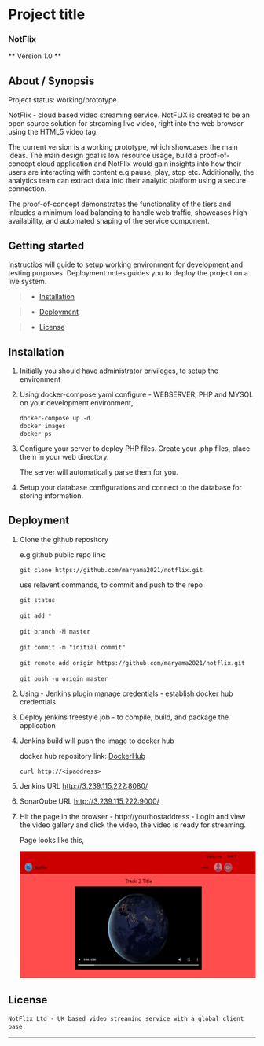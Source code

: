 # Project title

### NotFlix

** Version 1.0 **

##  About / Synopsis

Project status: working/prototype.

NotFlix - cloud based video streaming service. NotFLIX is created to be an open source solution for streaming live video, right into the web browser using the HTML5 video tag.

The current version is a working prototype, which showcases the main ideas. The main design goal is low resource usage, build a proof-of-concept cloud application and NotFlix would gain insights into how their users are interacting with content e.g pause, play, stop etc. Additionally, the analytics team can extract data into their analytic platform using a secure connection. 

The proof-of-concept demonstrates the functionality of the tiers and inlcudes a minimum load balancing to handle web traffic, showcases high availability, and automated shaping of the service component.

##  Getting started

Instructios will guide to setup working environment for development and testing purposes. Deployment notes guides you to deploy the project on a live system.

>   * [Installation](#installation)

>   * [Deployment](#deployment)

>   * [License](#license)

##  Installation

1.  Initially you should have administrator privileges, to setup the environment

2.  Using docker-compose.yaml configure - WEBSERVER, PHP and MYSQL on your development environment,
  
    ```
    docker-compose up -d
    docker images
    docker ps
    ```

3.  Configure your server to deploy PHP files. Create your .php files, place them in your web directory. 

    The server will automatically parse them for you.

4.  Setup your database configurations and connect to the database for storing information.

##  Deployment

1.  Clone the github repository

    e.g github public repo link:

    ```
    git clone https://github.com/maryama2021/notflix.git 
    ```

    use relavent commands, to commit and push to the repo
    ```
    git status
    
    git add *

    git branch -M master
    
    git commit -m "initial commit"

    git remote add origin https://github.com/maryama2021/notflix.git
    
    git push -u origin master
    ```

3.  Using - Jenkins plugin manage credentials - establish docker hub credentials

4.  Deploy jenkins freestyle job - to compile, build, and package the application

5.  Jenkins build will push the image to docker hub 

    docker hub repository link: [DockerHub](https://hub.docker.com)

    ```
    curl http://<ipaddress>
    ```
6.  Jenkins URL http://3.239.115.222:8080/

7.  SonarQube URL http://3.239.115.222:9000/

8.  Hit the page in the browser - http://yourhostaddress - Login and view the video gallery and click the video, the video is ready for streaming.

    Page looks like this,

    ![Video streaming page](https://github.com/maryama2021/notflix/blob/master/images/streampg.png?raw=true)

##  License

    NotFlix Ltd - UK based video streaming service with a global client base.

---
